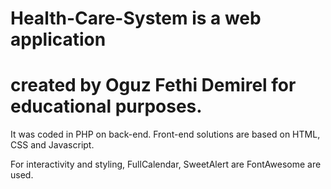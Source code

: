 # Health-Care-System is a web application 
# created by Oguz Fethi Demirel for educational purposes.

It was coded in PHP on back-end.
Front-end solutions are based on HTML, CSS and Javascript.

For interactivity and styling, FullCalendar, SweetAlert are FontAwesome are used.

